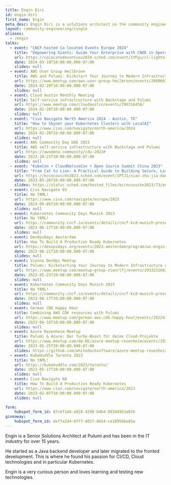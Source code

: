 ```yaml
---
title: Engin Diri
id: engin-diri
first_name: Engin
meta_desc: Engin Diri is a solutions architect on the community engineering team.
layout: community-engineering/single
aliases:
  - /engin
talks:
  - event: "CNCF-hosted Co-located Events Europe 2024"
    title: "Empowering Giants: Guide Your Enterprise with CNOE in Operational Tech Choices"
    url: https://colocatedeventseu2024.sched.com/event/1YFgu/cl-lightning-talk-empowering-giants-guide-your-enterprise-with-cnoe-in-operational-tech-choices-engin-diri-pulumi
    date: 2024-03-19T10:00:00.000-07:00
    slides: null
  - event: AWS User Group Heilbronn
    title: AWS and Pulumi: Kickstart Your Journey to Modern Infrastructure Automation
    url: https://www.meetup.com/aws-user-group-heilbronn/events/298866337/
    date: 2024-02-29T10:00:00.000-07:00
    slides: null
  - event: Cloud Austin Monthly Meeting
    title: Self-service infrastructure with Backstage and Pulumi
    url: https://www.meetup.com/cloudaustin/events/296316458/
    date: 2024-02-20T10:00:00.000-07:00
    slides: null
  - event: "Civo Navigate North America 2024 - Austin, TX"
    title: "How to Skynet your Kubernetes Clusters with LocalAI"
    url: https://www.civo.com/navigate/north-america/2024
    date: 2024-02-20T10:00:00.000-07:00
    slides: null
  - event: AWS Community Day UAE 2023
    title: AWS self-service infrastructure with Backstage and Pulumi
    url: https://awsmena.community/cdu-2023#
    date: 2023-10-21T10:00:00.000-07:00
    slides: null
  - event: "KubeCon + CloudNativeCon + Open Source Summit China 2023"
    title: "From Cat to Lion: A Practical Guide to Building Secure, Large-Scale CI/CD Platforms with Tekton and Pulumi"
    url: https://kccncosschn2023.sched.com/event/1PTJ1/xiao-zhu-jia-daepzhi-tektonre-mao-cicd-zha-zhi-tutorial-from-cat-to-lion-a-practical-guide-to-building-secure-large-scale-cicd-platforms-with-tekton-engin-diri-pulumi
    date: 2023-09-26T10:00:00.000-07:00
    slides: https://static.sched.com/hosted_files/kccncosschn2023/73/engin_diri_from_cat_to_lion_a_practical_guide_to_building_secure_large_scale_ci_cd_platforms_with_tekton.pdf
  - event: Civo Navigate EU
    title: No YAML!
    url: https://www.civo.com/navigate/europe/2023
    date: 2023-09-05T10:00:00.000-07:00
    slides: null
  - event: Kubernetes Community Days Munich 2023
    title: No YAML!
    url: https://community.cncf.io/events/details/cncf-kcd-munich-presents-kcd-munich-2023/
    date: 2023-06-17T10:00:00.000-07:00
    slides: null
  - event: DevOpsDays Amsterdam
    title: How To Build A Production Ready Kubernetes
    url: https://devopsdays.org/events/2023-amsterdam/program/ws-engin-diri-ringo-de-smet
    date: 2023-06-21T10:00:00.000-07:00
    slides: null
  - event: Vienna DevOps Meetup
    title: Pulumi: Kickstarting Your Journey to Modern Infrastructure Automation
    url: https://www.meetup.com/meetup-group-ziwnrlfj/events/293323160/
    date: 2023-05-23T10:00:00.000-07:00
    slides: null
  - event: Kubernetes Community Days Munich 2023
    title: No YAML!
    url: https://community.cncf.io/events/details/cncf-kcd-munich-presents-kcd-munich-2023/
    date: 2023-06-17T10:00:00.000-07:00
    slides: null
  - event: German CDK Happy Hour
    title: Combining AWS CDK resources with Pulumi
    url: https://www.meetup.com/german-aws-cdk-happy-hour/events/292241169/
    date: 2023-06-16T10:00:00.000-07:00
    slides: null
  - event: Azure Rosenheim Meetup
    title: Pulumi & Azure: Der Turbo-Boost für deine Cloud-Projekte
    url: https://www.meetup.com/de-DE/azure-meetup-rosenheim/events/292822487/
    date: 2023-05-25T10:00:00.000-07:00
    slides: https://github.com/whiteducksoftware/azure-meetup-rosenheim/blob/master/Azure-Meetup-2023-05-25-Pulumi-and-Azure-Der-Turbo-Boost-fuer-deine-Cloud-Projekte/2023-05-25-azure-rosenheim-meetup.pdf
  - event: KubeHuddle Toronto 2023
    title: No YAML!
    url: https://kubehuddle.com/2023/toronto/
    date: 2023-05-17T10:00:00.000-07:00
    slides: null
  - event: Civo Navigate NA
    title: How To Build A Production Ready Kubernetes
    url: https://www.civo.com/navigate/north-america/2023
    date: 2023-02-07T10:00:00.000-07:00
    slides: null

form:
    hubspot_form_id: 87c6f1d4-a928-4298-b4b4-89164561e01b
giveaway:
    hubspot_form_id: def7a2d4-6f77-4027-8654-ce10958be85a
---
```


Engin is a Senior Solutions Architect at Pulumi and has been in the IT industry for over 15 years.

He started as a Java backend developer and later migrated to the fronted development. This is where he found his passion for CI/CD, Cloud technologies and in particular Kubernetes.

Engin is a very curious person and loves learning and testing new technologies.
